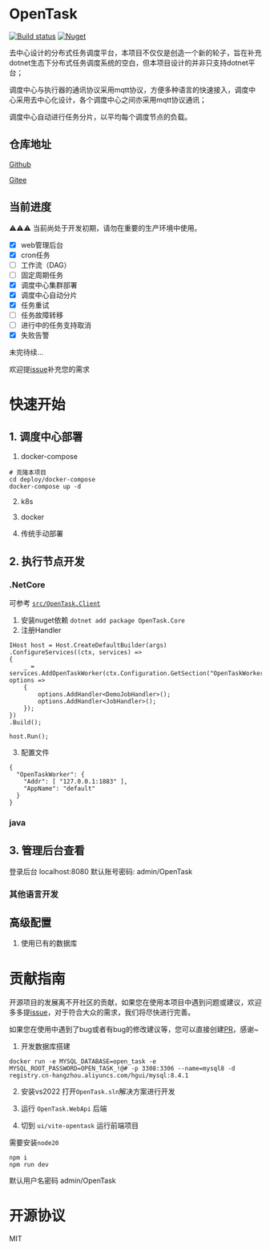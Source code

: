 # OpenTask

[![Build status](https://github.com/SpringHgui/OpenTask/workflows/build/badge.svg)](https://github.com/SpringHgui/OpenTask/actions)
[![Nuget](https://img.shields.io/nuget/v/OpenTask.Core)](https://www.nuget.org/packages/OpenTask.Core/)

去中心设计的分布式任务调度平台，本项目不仅仅是创造一个新的轮子，旨在补充dotnet生态下分布式任务调度系统的空白，但本项目设计的并非只支持dotnet平台；

调度中心与执行器的通讯协议采用mqtt协议，方便多种语言的快速接入，调度中心采用去中心化设计，各个调度中心之间亦采用mqtt协议通讯；

调度中心自动进行任务分片，以平均每个调度节点的负载。

## 仓库地址

[Github](https://github.com/SpringHgui/OpenTask)

[Gitee](https://gitee.com/SpringHgui/OpenTask)

## 当前进度
⚠⚠⚠ 当前尚处于开发初期，请勿在重要的生产环境中使用。

- [x] web管理后台
- [x] cron任务
- [ ] 工作流（DAG）
- [ ] 固定周期任务
- [x] 调度中心集群部署
- [x] 调度中心自动分片
- [x] 任务重试
- [ ] 任务故障转移
- [ ] 进行中的任务支持取消
- [x] 失败告警

未完待续...

欢迎提[issue](https://github.com/SpringHgui/OpenTask/issues)补充您的需求
# 快速开始
## 1. 调度中心部署
1. docker-compose
```
# 克隆本项目
cd deploy/docker-compose
docker-compose up -d
```
2. k8s

3. docker

4. 传统手动部署

## 2. 执行节点开发
### .NetCore
可参考 [`src/OpenTask.Client` 
](https://github.com/SpringHgui/OpenTask/tree/f37696f51cf642a8dbf043fabb90568bdbf295e7/src/OpenTask.Client)

1. 安装nuget依赖 `dotnet add package OpenTask.Core`
2. 注册Handler
```
IHost host = Host.CreateDefaultBuilder(args)
.ConfigureServices((ctx, services) =>
{
    _ = services.AddOpenTaskWorker(ctx.Configuration.GetSection("OpenTaskWorker"), options =>
    {
        options.AddHandler<DemoJobHandler>();
        options.AddHandler<JobHandler>();
    });
})
.Build();

host.Run();
```
3. 配置文件
```
{
  "OpenTaskWorker": {
    "Addr": [ "127.0.0.1:1883" ],
    "AppName": "default"
  }
}
```
### java
## 3. 管理后台查看

登录后台 localhost:8080
默认账号密码:  admin/OpenTask

### 其他语言开发

## 高级配置
1. 使用已有的数据库


# 贡献指南

开源项目的发展离不开社区的贡献，如果您在使用本项目中遇到问题或建议，欢迎多多提[issue](https://github.com/SpringHgui/OpenTask/issues)，对于符合大众的需求，我们将尽快进行完善。

如果您在使用中遇到了bug或者有bug的修改建议等，您可以直接创建[PR](https://github.com/SpringHgui/OpenTask/pulls)，感谢~

1. 开发数据库搭建
```
docker run -e MYSQL_DATABASE=open_task -e MYSQL_ROOT_PASSWORD=OPEN_TASK_!@# -p 3308:3306 --name=mysql8 -d registry.cn-hangzhou.aliyuncs.com/hgui/mysql:8.4.1
```
2. 安装vs2022
打开`OpenTask.sln`解决方案进行开发

3. 运行 `OpenTask.WebApi` 后端

3. 切到 `ui/vite-opentask` 运行前端项目

需要安装`node20`
```
npm i
npm run dev
```

默认用户名密码 admin/OpenTask

# 开源协议
MIT
